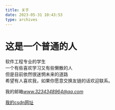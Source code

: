 ```yaml
---
title: 关于
date: 2023-05-31 10:43:53
type: archives
---
```

<h1>这是一个普通的人</h1> 
<p>
软件工程专业的学生<br/>
一个有些喜欢学习又有些懒散的人<br/>
但是目前依然很迷惘未来的道路<br/>
希望有人喜欢我，如果你愿意交换友链的话欢迎联系。<br/>

我的邮箱*www.3234348964@qq.com*

<a href="https://blog.csdn.net/m0_63288666?spm=1010.2135.3001.5343">我的csdn网址</a>
</p>

